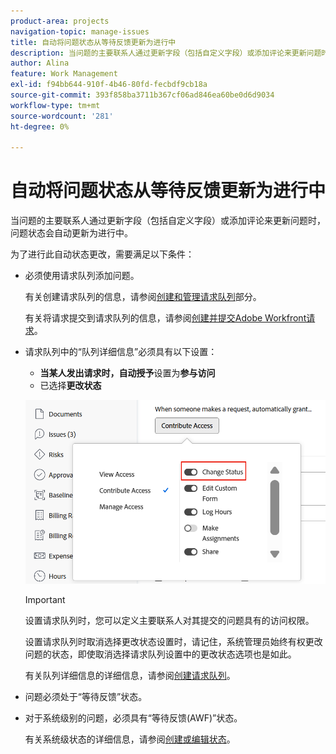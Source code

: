 ```yaml
---
product-area: projects
navigation-topic: manage-issues
title: 自动将问题状态从等待反馈更新为进行中
description: 当问题的主要联系人通过更新字段（包括自定义字段）或添加评论来更新问题时，问题状态会自动更新为进行中。
author: Alina
feature: Work Management
exl-id: f94bb644-910f-4b46-80fd-fecbdf9cb18a
source-git-commit: 393f858ba3711b367cf06ad846ea60be0d6d9034
workflow-type: tm+mt
source-wordcount: '281'
ht-degree: 0%

---
```


# 自动将问题状态从等待反馈更新为进行中

<!--Audited: 109/2025-->

当问题的主要联系人通过更新字段（包括自定义字段）或添加评论来更新问题时，问题状态会自动更新为进行中。

为了进行此自动状态更改，需要满足以下条件：

* 必须使用请求队列添加问题。

  有关创建请求队列的信息，请参阅[创建和管理请求队列](../../../manage-work/requests/create-and-manage-request-queues/create-manage-request-queues.md)部分。

  有关将请求提交到请求队列的信息，请参阅[创建并提交Adobe Workfront请求](../../../manage-work/requests/create-requests/create-submit-requests.md)。

* 请求队列中的“队列详细信息”必须具有以下设置：
   * **当某人发出请求时，自动授予**&#x200B;设置为&#x200B;**参与访问**
   * 已选择&#x200B;**更改状态**

  ![已选择“队列详细信息”授予Contribute访问权限和更改状态。](assets/queuedetails-contributeaccess-changestatus.png)

  >[!IMPORTANT]
  >
  >  设置请求队列时，您可以定义主要联系人对其提交的问题具有的访问权限。
  >
  >设置请求队列时取消选择更改状态设置时，请记住，系统管理员始终有权更改问题的状态，即使取消选择请求队列设置中的更改状态选项也是如此。

  有关队列详细信息的详细信息，请参阅[创建请求队列](../../../manage-work/requests/create-and-manage-request-queues/create-request-queue.md)。

* 问题必须处于“等待反馈”状态。
* 对于系统级别的问题，必须具有“等待反馈(AWF)”状态。

  有关系统级状态的详细信息，请参阅[创建或编辑状态](../../../administration-and-setup/customize-workfront/creating-custom-status-and-priority-labels/create-or-edit-a-status.md)。

